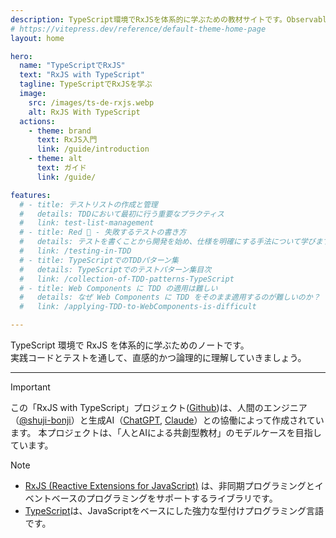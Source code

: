 ```yaml
---
description: TypeScript環境でRxJSを体系的に学ぶための教材サイトです。Observableの基礎から各種オペレーター、エラー処理、テスト手法まで実践的なコード例とともに段階的に解説します。人間とAIによる共創型プロジェクトです。
# https://vitepress.dev/reference/default-theme-home-page
layout: home

hero:
  name: "TypeScriptでRxJS"
  text: "RxJS with TypeScript"
  tagline: TypeScriptでRxJSを学ぶ
  image:
    src: /images/ts-de-rxjs.webp
    alt: RxJS With TypeScript
  actions:
    - theme: brand
      text: RxJS入門
      link: /guide/introduction
    - theme: alt
      text: ガイド
      link: /guide/

features:
  # - title: テストリストの作成と管理
  #   details: TDDにおいて最初に行う重要なプラクティス
  #   link: test-list-management
  # - title: Red 🔴 - 失敗するテストの書き方
  #   details: テストを書くことから開発を始め、仕様を明確にする手法について学びます。
  #   link: /testing-in-TDD
  # - title: TypeScriptでのTDDパターン集
  #   details: TypeScriptでのテストパターン集目次
  #   link: /collection-of-TDD-patterns-TypeScript
  # - title: Web Components に TDD の適用は難しい
  #   details: なぜ Web Components に TDD をそのまま適用するのが難しいのか？
  #   link: /applying-TDD-to-WebComponents-is-difficult

---
```


TypeScript 環境で RxJS を体系的に学ぶためのノートです。  
実践コードとテストを通して、直感的かつ論理的に理解していきましょう。

---

> [!IMPORTANT]
> この「RxJS with TypeScript」プロジェクト([Github](https://github.com/shuji-bonji/RxJS-with-TypeScript))は、人間のエンジニア（[@shuji-bonji](https://github.com/shuji-bonji)）と生成AI（[ChatGPT](https://chatgpt.com/), [Claude](https://claude.ai/)）との協働によって作成されています。
> 本プロジェクトは、「人とAIによる共創型教材」のモデルケースを目指しています。

> [!NOTE]
> - [RxJS (Reactive Extensions for JavaScript)](https://rxjs.dev) は、非同期プログラミングとイベントベースのプログラミングをサポートするライブラリです。
> - [TypeScript](https://www.typescriptlang.org)は、JavaScriptをベースにした強力な型付けプログラミング言語です。